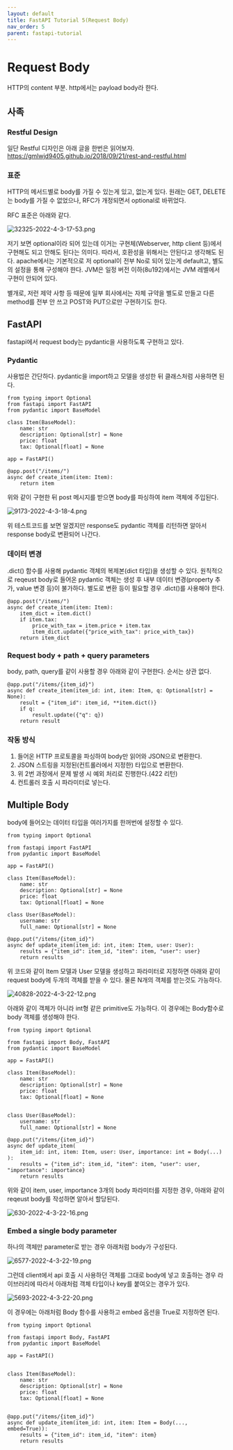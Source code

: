 ```yaml
---
layout: default
title: FastAPI Tutorial 5(Request Body)
nav_order: 5
parent: fastapi-tutorial
---
```

                

# Request Body
HTTP의 content 부분. http에서는 payload body라 한다.

## 사족
### Restful Design
일단 Restful 디자인은 아래 글을 한번은 읽어보자.
https://gmlwjd9405.github.io/2018/09/21/rest-and-restful.html

### 표준
HTTP의 메서드별로 body를 가질 수 있는게 있고, 없는게 있다. 원래는 GET, DELETE는 body를 가질 수 없었으나, RFC가 개정되면서 optional로 바뀌었다.

RFC 표준은 아래와 같다.

![32325-2022-4-3-17-53.png](images/32325-2022-4-3-17-53.png)

저기 보면 optional이라 되어 있는데 이거는 구현체(Webserver, http client 등)에서 구현해도 되고 안해도 된다는 의미다.
따라서, 호환성을 위해서는 안된다고 생각해도 된다.
apache에서는 기본적으로 저 optional이 전부 No로 되어 있는게 default고, 별도의 설정을 통해 구성해야 한다.
JVM은 일정 버전 이하(8u192)에서는 JVM 레벨에서 구현이 안되어 있다.

별개로, 저런 제약 사항 등 때문에 일부 회사에서는 자체 규약을 별도로 만들고 다른 method를 전부 안 쓰고 POST와 PUT으로만 구현하기도 한다.

## FastAPI
fastapi에서 request body는 pydantic을 사용하도록 구현하고 있다.

### Pydantic
사용법은 간단하다. pydantic을 import하고 모델을 생성한 뒤 클래스처럼 사용하면 된다.

```
from typing import Optional
from fastapi import FastAPI
from pydantic import BaseModel

class Item(BaseModel):
    name: str
    description: Optional[str] = None
    price: float
    tax: Optional[float] = None

app = FastAPI()

@app.post("/items/")
async def create_item(item: Item):
    return item
```

위와 같이 구현한 뒤 post 메시지를 받으면 body를 파싱하여 item 객체에 주입된다.

![9173-2022-4-3-18-4.png](images/9173-2022-4-3-18-4.png)

위 테스트코드를 보면 알겠지만 response도 pydantic 객체를 리턴하면 알아서 response body로 변환되어 나간다.

### 데이터 변경
.dict() 함수를 사용해 pydantic 객체의 복제본(dict 타입)을 생성할 수 있다.
원칙적으로 reqeust body로 들어온 pydantic 객체는 생성 후 내부 데이터 변경(property 추가, value 변경 등)이 불가하다.
별도로 변환 등이 필요할 경우 .dict()를 사용해야 한다.

```
@app.post("/items/")
async def create_item(item: Item):
    item_dict = item.dict()
    if item.tax:
        price_with_tax = item.price + item.tax
        item_dict.update({"price_with_tax": price_with_tax})
    return item_dict
```


### Request body + path + query parameters
body, path, query를 같이 사용할 경우 아래와 같이 구현한다. 순서는 상관 없다.

```
@app.put("/items/{item_id}")
async def create_item(item_id: int, item: Item, q: Optional[str] = None):
    result = {"item_id": item_id, **item.dict()}
    if q:
        result.update({"q": q})
    return result
```

### 작동 방식
1. 들어온 HTTP 프로토콜을 파싱하여 body만 읽어와 JSON으로 변환한다.
2. JSON 스트링을 지정된(컨트롤러에서 지정한) 타입으로 변환한다.
3. 위 2번 과정에서 문제 발생 시 예외 처리로 진행한다.(422 리턴)
4. 컨트롤러 호출 시 파라미터로 넣는다.  

  

## Multiple Body
body에 들어오는 데이터 타입을 여러가지를 한꺼번에 설정할 수 있다.

```
from typing import Optional

from fastapi import FastAPI
from pydantic import BaseModel

app = FastAPI()

class Item(BaseModel):
    name: str
    description: Optional[str] = None
    price: float
    tax: Optional[float] = None

class User(BaseModel):
    username: str
    full_name: Optional[str] = None

@app.put("/items/{item_id}")
async def update_item(item_id: int, item: Item, user: User):
    results = {"item_id": item_id, "item": item, "user": user}
    return results
```

위 코드와 같이 Item 모델과 User 모델을 생성하고 파라미터로 지정하면 아래와 같이 request body에 두개의 객체를 받을 수 있다.
물론 N개의 객체를 받는것도 가능하다.

![40828-2022-4-3-22-12.png](images/40828-2022-4-3-22-12.png)

아래와 같이 객체가 아니라 int형 같은 primitive도 가능하다.
이 경우에는 Body함수로 body 객체를 생성해야 한다.

```
from typing import Optional

from fastapi import Body, FastAPI
from pydantic import BaseModel

app = FastAPI()

class Item(BaseModel):
    name: str
    description: Optional[str] = None
    price: float
    tax: Optional[float] = None


class User(BaseModel):
    username: str
    full_name: Optional[str] = None

@app.put("/items/{item_id}")
async def update_item(
    item_id: int, item: Item, user: User, importance: int = Body(...)
):
    results = {"item_id": item_id, "item": item, "user": user, "importance": importance}
    return results
```

위와 같이 item, user, importance 3개의 body 파라미터를 지정한 경우, 아래와 같이 reqeust body를 작성하면 알아서 할당된다.

![630-2022-4-3-22-16.png](images/630-2022-4-3-22-16.png)


### Embed a single body parameter
하나의 객체만 parameter로 받는 경우 아래처럼 body가 구성된다.

![6577-2022-4-3-22-19.png](images/6577-2022-4-3-22-19.png)

그런데 client에서 api 호출 시 사용하던 객체를 그대로 body에 넣고 호출하는 경우 라이브러리에 따라서 아래처럼 객체 타입이나 key를 붙여오는 경우가 있다.

![5693-2022-4-3-22-20.png](images/5693-2022-4-3-22-20.png)

이 경우에는 아래처럼 Body 함수를 사용하고 embed 옵션을 True로 지정하면 된다.

```
from typing import Optional

from fastapi import Body, FastAPI
from pydantic import BaseModel

app = FastAPI()


class Item(BaseModel):
    name: str
    description: Optional[str] = None
    price: float
    tax: Optional[float] = None


@app.put("/items/{item_id}")
async def update_item(item_id: int, item: Item = Body(..., embed=True)):
    results = {"item_id": item_id, "item": item}
    return results

``` 
